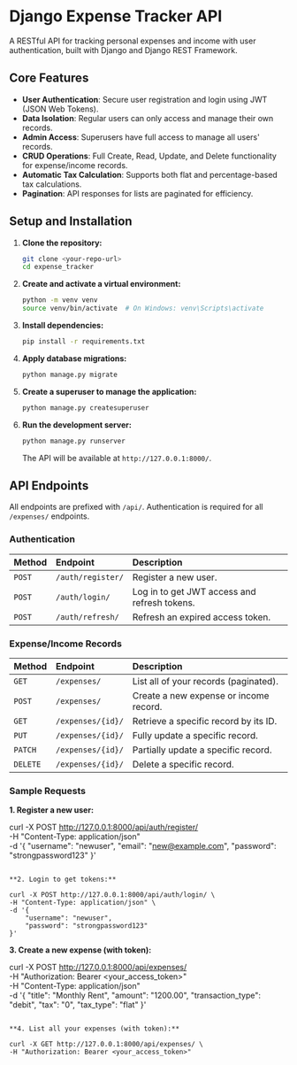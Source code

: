 # Django Expense Tracker API

A RESTful API for tracking personal expenses and income with user authentication, built with Django and Django REST Framework.

## Core Features

- **User Authentication**: Secure user registration and login using JWT (JSON Web Tokens).
- **Data Isolation**: Regular users can only access and manage their own records.
- **Admin Access**: Superusers have full access to manage all users' records.
- **CRUD Operations**: Full Create, Read, Update, and Delete functionality for expense/income records.
- **Automatic Tax Calculation**: Supports both flat and percentage-based tax calculations.
- **Pagination**: API responses for lists are paginated for efficiency.

## Setup and Installation

1.  **Clone the repository:**

    ```bash
    git clone <your-repo-url>
    cd expense_tracker
    ```

2.  **Create and activate a virtual environment:**

    ```bash
    python -m venv venv
    source venv/bin/activate  # On Windows: venv\Scripts\activate
    ```

3.  **Install dependencies:**

    ```bash
    pip install -r requirements.txt
    ```

4.  **Apply database migrations:**

    ```bash
    python manage.py migrate
    ```

5.  **Create a superuser to manage the application:**

    ```bash
    python manage.py createsuperuser
    ```

6.  **Run the development server:**
    ```bash
    python manage.py runserver
    ```
    The API will be available at `http://127.0.0.1:8000/`.

## API Endpoints

All endpoints are prefixed with `/api/`. Authentication is required for all `/expenses/` endpoints.

### Authentication

| Method | Endpoint          | Description                                  |
| :----- | :---------------- | :------------------------------------------- |
| `POST` | `/auth/register/` | Register a new user.                         |
| `POST` | `/auth/login/`    | Log in to get JWT access and refresh tokens. |
| `POST` | `/auth/refresh/`  | Refresh an expired access token.             |

### Expense/Income Records

| Method   | Endpoint          | Description                            |
| :------- | :---------------- | :------------------------------------- |
| `GET`    | `/expenses/`      | List all of your records (paginated).  |
| `POST`   | `/expenses/`      | Create a new expense or income record. |
| `GET`    | `/expenses/{id}/` | Retrieve a specific record by its ID.  |
| `PUT`    | `/expenses/{id}/` | Fully update a specific record.        |
| `PATCH`  | `/expenses/{id}/` | Partially update a specific record.    |
| `DELETE` | `/expenses/{id}/` | Delete a specific record.              |

### Sample Requests

**1. Register a new user:**

curl -X POST http://127.0.0.1:8000/api/auth/register/ \
-H "Content-Type: application/json" \
-d '{
"username": "newuser",
"email": "new@example.com",
"password": "strongpassword123"
}'

```

**2. Login to get tokens:**

curl -X POST http://127.0.0.1:8000/api/auth/login/ \
-H "Content-Type: application/json" \
-d '{
    "username": "newuser",
    "password": "strongpassword123"
}'

```

**3. Create a new expense (with token):**

curl -X POST http://127.0.0.1:8000/api/expenses/ \
-H "Authorization: Bearer <your_access_token>" \
-H "Content-Type: application/json" \
-d '{
"title": "Monthly Rent",
"amount": "1200.00",
"transaction_type": "debit",
"tax": "0",
"tax_type": "flat"
}'

```

**4. List all your expenses (with token):**

curl -X GET http://127.0.0.1:8000/api/expenses/ \
-H "Authorization: Bearer <your_access_token>"

```
